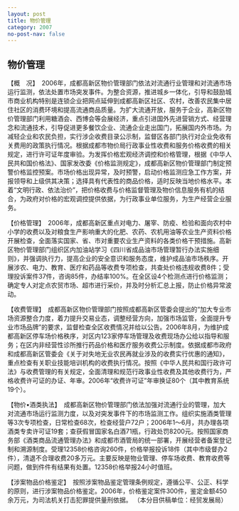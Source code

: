 ```yaml
---
layout: post
title: 物价管理
category: 2007
no-post-nav: false
---
```


## 物价管理

【概　况】　2006年，成都高新区物价管理部门依法对流通行业管理和对流通市场运行监测，依法处置市场突发事件。为整合资源，推进城乡一体化，引导和鼓励城市商业机构特别是连锁企业把网点延伸到成都高新区社区、农村，改善农民集中居住社区的消费环境和提高流通商品质量。为扩大流通开放，服务于企业，高新区物价管理部门利用糖酒会、西博会等会展经济，重点引进国外先进营销方式、经营理念和流通技术，引导促进更多餐饮企业、流通企业走出国门，拓展国内外市场。为减轻企业和农民负担，实行涉企收费目录公示制，监督区各部门执行对企业免收有关费用的政策执行情况。根据成都市物价局行政事业性收费和服务价格收费的相关规定，进行许可证年度审验。为发挥价格宏观经济调控和价格管理，根据《中华人民共和国价格法》、国家发改委《价格监测规定》，成都高新区物价管理部门制定预警价格监控预案。市场价格出现异常，及时预警，启动价格监测应急工作方案，并报领导和上级供其决策；选择具有代表性的商品价格，适时反映当地价格水平。本着“文明行政、依法治价”，把价格收费与价格监督管理及物价信息服务有机的结合，为政府对价格的宏观调控提供依据，为行政事业单位服务，为生产经营企业服务。

【价格管理】　2006年，成都高新区重点对电力、屠宰、防疫、检验和面向农村中小学的收费以及对粮食生产影响重大的化肥、农药、农机用油等农业生产资料价格开展检查，全面落实国家、省、市对重要农业生产资料的各类价格干预措施。高新区物价管理部门组织区内加油站学习《四川省成品油市场管理暂行办法实施细则》，并强调执行力，提高企业的安全意识和服务态度，维护成品油市场秩序。开展涉农、电力、教育、医疗和药品等收费专项检查，共查处价格违规收费8件；受理投诉案件37件，咨询85件，办结率100%。在全区设4个检测点进行价格监测；确定专人对定点农贸市场、超市进行采价，并及时分析汇总上报，防止价格异常波动。

【收费管理】　成都高新区物价管理部门按照成都高新区管委会提出的“加大专业市场资源整合力度，着力提升交易业态，调整经营方向，加强市场监管，全面提升专业市场品牌”的要求，监督检查全区收费情况并给以公告。2006年8月，为维护成都高新区停车场价格秩序，对区内123家停车场管理及收费现场办公给以指导和服务；在区内非经营性诊所推行药品价格和医疗服务收费公示制度。依据成都市政府和成都高新区管委会《关于对失地无业农民再就业涉及的收费实行优惠的通知》，重点检查有关职业技能培训机构的收费执行情况。按照《中华人民共和国行政许可法》与收费管理的有关规定，全面清理和规范行政事业性收费及其他收费行为，严格收费许可证的办证、年审。2006年“收费许可证”年审换证80个（其中教育系统19个）。

【物价•酒类执法】　成都高新区物价管理部门依法加强对流通行业的管理，加大对流通市场运行监测力度，以及对突发事件下的市场监测工作。组织实施酒类管理等3次专项检查，日常检查68次，检查经营户72户；2006年1～6月，共办理各项酒类专卖许可证19套；查获假冒国家名白酒71瓶，行政处罚8200元。按照国家商务部《酒类商品流通管理办法》和成都市酒管局的统一部署，开展经营者备案登记制和溯源制度。受理12358价格咨询260件，价格举报投诉18件（其中市级督办2件），清退不合理收费20多万元。主要反映是物业管理、停车场收费、教育收费等问题，做到件件有结果有处置。12358价格举报24小时值班。

【涉案物品价格鉴定】　按照涉案物品鉴定管理条例规定，遵循公平、公正、科学的原则，进行涉案物品价格鉴定。2006年，价格鉴定案件300件，鉴定金额450余万元，为司法机关打击犯罪提供量刑依据。
（本分目供稿单位：经贸发展局）

